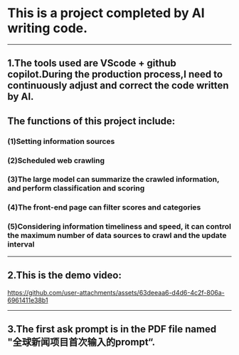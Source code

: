 # This is a project completed by AI writing code.
---
## 1.The tools used are VScode + github copilot.During the production process,I need to continuously adjust and correct the code written by AI. 
## The functions of this project include:
 
### (1)Setting information sources  
### (2)Scheduled web crawling  
### (3)The large model can summarize the crawled information, and perform classification and scoring  
### (4)The front-end page can filter scores and categories  
### (5)Considering information timeliness and speed, it can control the maximum number of data sources to crawl and the update interval  
---
## 2.This is the demo video:

https://github.com/user-attachments/assets/63deeaa6-d4d6-4c2f-806a-6961411e38b1

---
## 3.The first ask prompt is in the PDF file named "全球新闻项目首次输入的prompt“.
